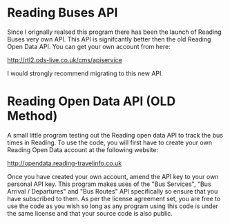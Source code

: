 # Reading Buses API
Since I orignally realsed this program there has been the launch of Reading Buses very own API. This API is signifcantly better then the old Reading Open Data API. You can get your own account from here:

http://rtl2.ods-live.co.uk/cms/apiservice

I would strongly recommend migrating to this new API.


# Reading Open Data API (OLD Method)
A small little program testing out the Reading open data API to track the bus times in Reading. To use the code, you will first have to create your own Reading Open Data account at the following website:

http://opendata.reading-travelinfo.co.uk

Once you have created your own account, amend the API key to your own personal API key. This program makes uses of the "Bus Services", "Bus Arrival / Departures" and "Bus Routes" API specifically so ensure that you have subscribed to them. As per the license agreement set, you are free to use the code as you wish so long as any program using this code is under the same license and that your source code is also public.
